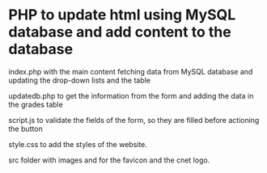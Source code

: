 # PHP to update html using MySQL database and add content to the database
index.php with the main content fetching data from MySQL database and updating the drop-down lists and the table

updatedb.php to get the information from the form and adding the data in the grades table

script.js to validate the fields of the form, so they are filled before actioning the button

style.css to add the styles of the website.

src folder with images and for the favicon and the cnet logo.